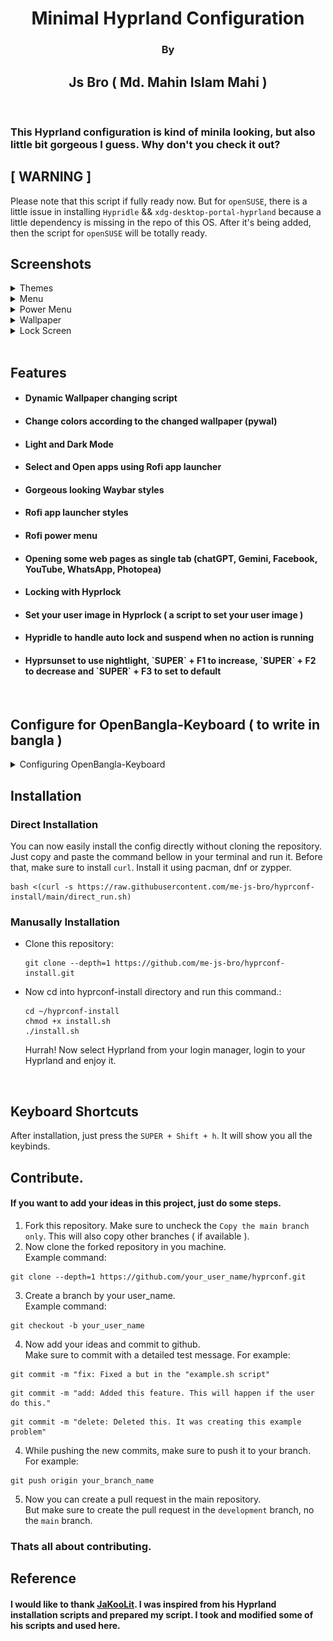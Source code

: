 <h1 align="center">Minimal Hyprland Configuration</h1>
<h3 align="center">By</h3>
<h2 align="center">Js Bro ( Md. Mahin Islam Mahi )</h2>
<br>

<h3>This Hyprland configuration is kind of minila looking, but also little bit gorgeous I guess. Why don't you check it out? </h3>

## [ WARNING ]

Please note that this script if fully ready now. But for `openSUSE`, there is a little issue in installing `Hypridle` && `xdg-desktop-portal-hyprland` because a little dependency is missing in the repo of this OS. After it's being added, then the script for `openSUSE` will be totally ready.

## Screenshots

<details close>
<summary>Themes</summary>
<p align="center">
   <img aligh="center" width="49%" src="https://github.com/me-js-bro/Screen-Shots/blob/main/hyprconf/theme/1.png?raw=true" />
   <img aligh="center" width="49%" src="https://github.com/me-js-bro/Screen-Shots/blob/main/hyprconf/theme/2.png?raw=true" /> <br>

   <img aligh="center" width="49%" src="https://github.com/me-js-bro/Screen-Shots/blob/main/hyprconf/theme/3.png?raw=true" />
   <img aligh="center" width="49%" src="https://github.com/me-js-bro/Screen-Shots/blob/main/hyprconf/theme/4.png?raw=true" />
</p> <br>
</details>

<details close>
<summary>Menu</summary>
<p align="center">
   <img aligh="center" width="49%" src="https://github.com/me-js-bro/Screen-Shots/blob/main/hyprconf/menu/1.png?raw=true" />
   <img aligh="center" width="49%" src="https://github.com/me-js-bro/Screen-Shots/blob/main/hyprconf/menu/2.png?raw=true" /> <br>

   <img aligh="center" width="49%" src="https://github.com/me-js-bro/Screen-Shots/blob/main/hyprconf/menu/4.png?raw=true" />
   <img aligh="center" width="49%" src="https://github.com/me-js-bro/Screen-Shots/blob/main/hyprconf/menu/3.png?raw=true" />
</p> <br>
</details>

<details close>
<summary>Power Menu</summary>
<p align="center">
   <img aligh="center" width="49%" src="https://github.com/me-js-bro/Screen-Shots/blob/main/hyprconf/power/1.png?raw=true" />
   <img aligh="center" width="49%" src="https://github.com/me-js-bro/Screen-Shots/blob/main/hyprconf/power/2.png?raw=true" /> <br>

   <img aligh="center" width="99%" src="https://github.com/me-js-bro/Screen-Shots/blob/main/hyprconf/power/3.png?raw=true" />
</p> <br>
</details>

<details close>
<summary>Wallpaper</summary>
<p align="center">
   <img aligh="center" width="49%" src="https://github.com/me-js-bro/Screen-Shots/blob/main/hyprconf/wallpaper/1.png?raw=true" />
   <img aligh="center" width="49%" src="https://github.com/me-js-bro/Screen-Shots/blob/main/hyprconf/wallpaper/2.png?raw=true" /> <br>

   <img aligh="center" width="99%" src="https://github.com/me-js-bro/Screen-Shots/blob/main/hyprconf/wallpaper/3.png?raw=true" />
</p> <br>
</details>

<details close>
<summary>Lock Screen</summary>
<p align="center">
   <img aligh="center" width="99%" src="https://github.com/me-js-bro/Screen-Shots/blob/main/hyprconf/lock.png?raw=true" />
</p>
</details>

<br>

## Features

- <h4>Dynamic Wallpaper changing script</h4>
- <h4>Change colors according to the changed wallpaper (pywal)</h4>
- <h4>Light and Dark Mode</h4>
- <h4>Select and Open apps using Rofi app launcher</h4>
- <h4>Gorgeous looking Waybar styles</h4>
- <h4>Rofi app launcher styles</h4>
- <h4>Rofi power menu</h4>
- <h4>Opening some web pages as single tab (chatGPT, Gemini, Facebook, YouTube, WhatsApp, Photopea)</h4>
- <h4>Locking with Hyprlock</h4>
- <h4>Set your user image in Hyprlock ( a script to set your user image )</h4>
- <h4>Hypridle to handle auto lock and suspend when no action is running </h4>
- <h4>Hyprsunset to use nightlight, `SUPER` + F1 to increase, `SUPER` + F2 to decrease and `SUPER` + F3 to set to default </h4>
  <br>

## Configure for OpenBangla-Keyboard ( to write in bangla )

<details close>
<summary>Configuring OpenBangla-Keyboard</summary>
<h4>
If you have OpenBangla-Keyboard installed, then you need to follow some steps to add the keyboard in fcitx5. Just follow the instructions bellow.
</h4>
<h4>1) Right click on this keyboard icon in you waybar.</h4>

<img src="https://github.com/me-js-bro/Screen-Shots/blob/main/openbangla/step-1.jpg?raw=true" /> <br>

<h4>2) Search for "openbangla" and select the keyboard</h4>
<img src="https://github.com/me-js-bro/Screen-Shots/blob/main/openbangla/step-2.jpg?raw=true" /> <br>
<h4>3) Now add the keyboard by clicking the 'right aero' icon and click on apply.</h4>
<img src="https://github.com/me-js-bro/Screen-Shots/blob/main/openbangla/step-3.jpg?raw=true" /> <br>

<h4>Now you can switch keyboard using "CTRL + Space"</h4> <br>
</details>

## Installation

### Direct Installation

You can now easily install the config directly without cloning the repository. Just copy and paste the command bellow in your terminal and run it. Before that, make sure to install `curl`. Install it using pacman, dnf or zypper.

```
bash <(curl -s https://raw.githubusercontent.com/me-js-bro/hyprconf-install/main/direct_run.sh)
```

### Manusally Installation

- Clone this repository:

  ```
  git clone --depth=1 https://github.com/me-js-bro/hyprconf-install.git
  ```

- Now cd into hyprconf-install directory and run this command.:
  ```
  cd ~/hyprconf-install
  chmod +x install.sh
  ./install.sh
  ```
  Hurrah! Now select Hyprland from your login manager, login to your Hyprland and enjoy it.

<br>

## Keyboard Shortcuts

After installation, just press the `SUPER + Shift + h`. It will show you all the keybinds.

## Contribute.

<h4>
If you want to add your ideas in this project, just do some steps.
</h4>

1. Fork this repository. Make sure to uncheck the `Copy the main branch only`. This will also copy other branches ( if available ).
2. Now clone the forked repository in you machine. <br> Example command:

```
git clone --depth=1 https://github.com/your_user_name/hyprconf.git
```

3. Create a branch by your user_name. <br> Example command:

```
git checkout -b your_user_name
```

4. Now add your ideas and commit to github. <br> Make sure to commit with a detailed test message. For example:

```
git commit -m "fix: Fixed a but in the "example.sh script"
```

```
git commit -m "add: Added this feature. This will happen if the user do this."
```

```
git commit -m "delete: Deleted this. It was creating this example problem"
```

4. While pushing the new commits, make sure to push it to your branch. <br> For example:

```
git push origin your_branch_name
```

5. Now you can create a pull request in the main repository.<br> But make sure to create the pull request in the `development` branch, no the `main` branch.

### Thats all about contributing.

## Reference

#### I would like to thank [JaKooLit](https://github.com/JaKooLit). I was inspired from his Hyprland installation scripts and prepared my script. I took and modified some of his scripts and used here.
